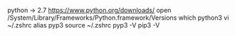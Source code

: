 python -> 2.7
https://www.python.org/downloads/
open /System/Library/Frameworks/Python.framework/Versions
which python3
vi ~/.zshrc
alias pyp3
source ~/.zshrc
pyp3 -V
pip3 -V